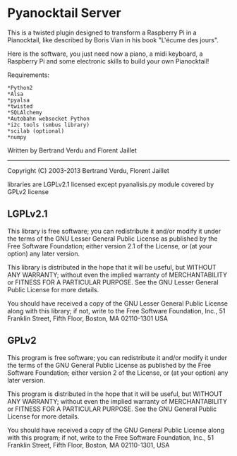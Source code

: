 Pyanocktail Server
============
  This is a twisted plugin designed to transform a Raspberry Pi in a Pianocktail, like described by Boris Vian in his book "L'écume des jours".
  
  Here is the software, you just need now a piano, a midi keyboard, a Raspberry Pi and some electronic skills to build your own Pianocktail! 

Requirements:

  	*Python2
  	*Alsa
  	*pyalsa
  	*twisted
  	*SQLAlchemy
  	*Autobahn websocket Python
  	*i2c tools (smbus library)
  	*scilab (optional)
	*numpy
  
Written by Bertrand Verdu and Florent Jaillet
  
_________________

Copyright (C) 2003-2013  Bertrand Verdu, Florent Jaillet

libraries are LGPLv2.1 licensed except pyanalisis.py module covered by GPLv2 license



LGPLv2.1
---

This library is free software; you can redistribute it and/or
modify it under the terms of the GNU Lesser General Public
License as published by the Free Software Foundation; either
version 2.1 of the License, or (at your option) any later version.

This library is distributed in the hope that it will be useful,
but WITHOUT ANY WARRANTY; without even the implied warranty of
MERCHANTABILITY or FITNESS FOR A PARTICULAR PURPOSE.  See the GNU
Lesser General Public License for more details.

You should have received a copy of the GNU Lesser General Public
License along with this library; if not, write to the Free Software
Foundation, Inc., 51 Franklin Street, Fifth Floor, Boston, MA  02110-1301  USA

GPLv2
---

This program is free software; you can redistribute it and/or
modify it under the terms of the GNU General Public License
as published by the Free Software Foundation; either version 2
of the License, or (at your option) any later version.

This program is distributed in the hope that it will be useful,
but WITHOUT ANY WARRANTY; without even the implied warranty of
MERCHANTABILITY or FITNESS FOR A PARTICULAR PURPOSE.  See the
GNU General Public License for more details.

You should have received a copy of the GNU General Public License
along with this program; if not, write to the Free Software
Foundation, Inc., 51 Franklin Street, Fifth Floor, Boston, MA  02110-1301, USA
